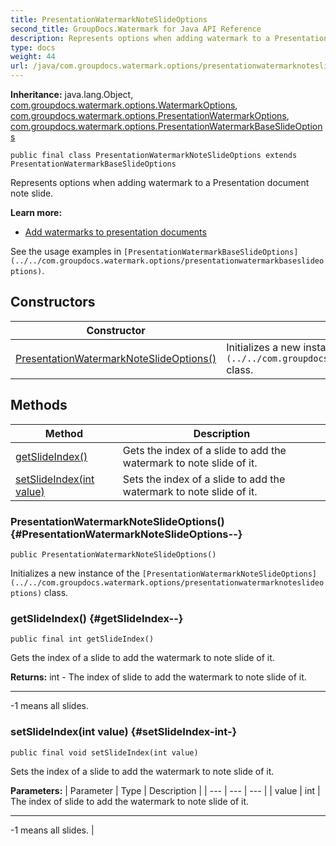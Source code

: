 ```yaml
---
title: PresentationWatermarkNoteSlideOptions
second_title: GroupDocs.Watermark for Java API Reference
description: Represents options when adding watermark to a Presentation document note slide.
type: docs
weight: 44
url: /java/com.groupdocs.watermark.options/presentationwatermarknoteslideoptions/
---
```

**Inheritance:**
java.lang.Object, [com.groupdocs.watermark.options.WatermarkOptions](../../com.groupdocs.watermark.options/watermarkoptions), [com.groupdocs.watermark.options.PresentationWatermarkOptions](../../com.groupdocs.watermark.options/presentationwatermarkoptions), [com.groupdocs.watermark.options.PresentationWatermarkBaseSlideOptions](../../com.groupdocs.watermark.options/presentationwatermarkbaseslideoptions)
```
public final class PresentationWatermarkNoteSlideOptions extends PresentationWatermarkBaseSlideOptions
```

Represents options when adding watermark to a Presentation document note slide.

**Learn more:**

 *  [Add watermarks to presentation documents][]

See the usage examples in `[PresentationWatermarkBaseSlideOptions](../../com.groupdocs.watermark.options/presentationwatermarkbaseslideoptions)`.


[Add watermarks to presentation documents]: https://docs.groupdocs.com/display/watermarkjava/Add+watermarks+to+presentation+documents
## Constructors

| Constructor | Description |
| --- | --- |
| [PresentationWatermarkNoteSlideOptions()](#PresentationWatermarkNoteSlideOptions--) | Initializes a new instance of the `[PresentationWatermarkNoteSlideOptions](../../com.groupdocs.watermark.options/presentationwatermarknoteslideoptions)` class. |
## Methods

| Method | Description |
| --- | --- |
| [getSlideIndex()](#getSlideIndex--) | Gets the index of a slide to add the watermark to note slide of it. |
| [setSlideIndex(int value)](#setSlideIndex-int-) | Sets the index of a slide to add the watermark to note slide of it. |
### PresentationWatermarkNoteSlideOptions() {#PresentationWatermarkNoteSlideOptions--}
```
public PresentationWatermarkNoteSlideOptions()
```


Initializes a new instance of the `[PresentationWatermarkNoteSlideOptions](../../com.groupdocs.watermark.options/presentationwatermarknoteslideoptions)` class.

### getSlideIndex() {#getSlideIndex--}
```
public final int getSlideIndex()
```


Gets the index of a slide to add the watermark to note slide of it.

**Returns:**
int - The index of slide to add the watermark to note slide of it.

--------------------

\-1 means all slides.
### setSlideIndex(int value) {#setSlideIndex-int-}
```
public final void setSlideIndex(int value)
```


Sets the index of a slide to add the watermark to note slide of it.

**Parameters:**
| Parameter | Type | Description |
| --- | --- | --- |
| value | int | The index of slide to add the watermark to note slide of it.

--------------------

\-1 means all slides. |

